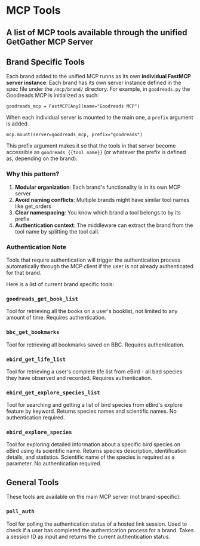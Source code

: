 # MCP Tools

## A list of MCP tools available through the unified GetGather MCP Server

## Brand Specific Tools

Each brand added to the unified MCP runns as its own **individual FastMCP server instance**. Each brand has its own server instance defined in the spec file under the `/mcp/brand/` directory. For example, in `goodreads.py` the Goodreads MCP is initialized as such:

`goodreads_mcp = FastMCP[Any](name="Goodreads MCP")`

When each individual server is mounted to the main one, a `prefix` argument is added.

`mcp.mount(server=goodreads_mcp, prefix="goodreads")`

This prefix argument makes it so that the tools in that server become accessible as `goodreads_{{tool name}}` (or whatever the prefix is defined as, depending on the brand).

### Why this pattern?

1. **Modular organization**: Each brand's functionality is in its own MCP server
2. **Avoid naming conflicts**: Multiple brands might have similar tool names like get_orders
3. **Clear namespacing**: You know which brand a tool belongs to by its prefix
4. **Authentication context**: The middleware can extract the brand from the tool name by splitting the tool call.

### Authentication Note

Tools that require authentication will trigger the authentication process automatically through the MCP client if the user is not already authenticated for that brand.

Here is a list of current brand specific tools:

### `goodreads_get_book_list`

Tool for retrieving all the books on a user's booklist, not limited to any amount of time. Requires authentication.

### `bbc_get_bookmarks`

Tool for retrieving all bookmarks saved on BBC. Requires authentication.

### `ebird_get_life_list`

Tool for retrieving a user's complete life list from eBird - all bird species they have observed and recorded. Requires authentication.

### `ebird_get_explore_species_list`

Tool for searching and getting a list of bird species from eBird's explore feature by keyword. Returns species names and scientific names. No authentication required.

### `ebird_explore_species`

Tool for exploring detailed information about a specific bird species on eBird using its scientific name. Returns species description, identification details, and statistics. Scientific name of the species is required as a parameter. No authentication required.

## General Tools

These tools are available on the main MCP server (not brand-specific):

### `poll_auth`

Tool for polling the authentication status of a hosted link session. Used to check if a user has completed the authentication process for a brand. Takes a session ID as input and returns the current authentication status.
